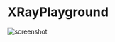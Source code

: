 # XRayPlayground


![screenshot](https://user-images.githubusercontent.com/7985149/67964020-d62cc000-fbff-11e9-8ed9-debc2ec757ea.png)

